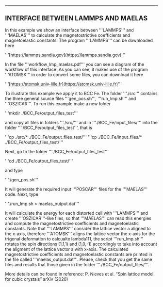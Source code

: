 
-----------------------------------
INTERFACE BETWEEN LAMMPS AND MAELAS
-----------------------------------

In this example we show an interface between '''LAMMPS''' and '''MAELAS''' to calculate the magnetostrictive coefficients and magnetoelastic constants. The program '''LAMMPS''' can be downloaded here

'''[https://lammps.sandia.gov](https://lammps.sandia.gov)'''

In the file '''workflow_lmp_maelas.pdf''' you can see a diagram of the workflow of this interface.
As you can see, it makes use of the program '''ATOMSK''' in order to convert some files, you can download it here 

'''[https://atomsk.univ-lille.fr](https://atomsk.univ-lille.fr)'''

To illustrate this example we apply it to BCC Fe. The folder '''./src''' contains the three general source files '''gen_pos.sh''', '''run_lmp.sh''' and '''OSZICAR'''.
To run this example make a new folder

'''mkdir ./BCC_Fe/output_files_test'''

and copy all files in folders '''./src/''' and in '''./BCC_Fe/input_files/''' into the folder '''./BCC_Fe/output_files_test''', that is

'''cp ./src/* ./BCC_Fe/output_files_test/'''
'''cp ./BCC_Fe/input_files/* ./BCC_Fe/output_files_test/'''

Next, go to the folder '''./BCC_Fe/output_files_test'''

'''cd ./BCC_Fe/output_files_test/'''

and type 

'''./gen_pos.sh'''

It will generate the required input '''POSCAR''' files for the '''MAELAS''' code. Next, type

'''./run_lmp.sh > maelas_output.dat'''

It will calculate the energy for each distorted cell with '''LAMMPS''' and create '''OSZICAR'''-like files, so that '''MAELAS''' can read this energies and compute the magnetostrictive coefficients and magnetoelastic constants. Note that '''LAMMPS''' consider the lattice vector a aligned to the x-axis, therefore '''ATOMSK''' aligns the lattice vector the x-axis for the trigonal deformation to calcualte lambda111, the script '''run_lmp.sh''' rotates the spin directions (1,1,1) and (1,0,-1) accordingly to take into account the aligment of the lattice vector a with x-axis. The calculated magnetostrictive coefficients and magnetoelastic constants are printed in the file called '''maelas_output.dat'''. Please, check that you get the same files and results that those given in the folder '''./BCC_Fe/output_files/'''.

More details can be found in reference: 
P. Nieves et al. “Spin lattice model for cubic crystals” arXiv (2020)